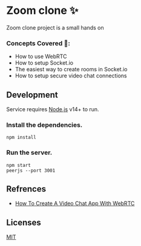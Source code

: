 # Zoom clone ✨

Zoom clone project is a small hands on  

### Concepts Covered 🧠:

- How to use WebRTC
- How to setup Socket.io
- The easiest way to create rooms in Socket.io
- How to setup secure video chat connections

## Development

Service requires [Node.js](https://nodejs.org/) v14+ to run.

### Install the dependencies.

```
npm install
```

### Run the server.

```
npm start
peerjs --port 3001
```



## Refrences 
- [How To Create A Video Chat App With WebRTC
](https://www.youtube.com/watch?v=DvlyzDZDEq4&list=WL&index=23&t=4s)




## Licenses
[MIT](https://choosealicense.com/licenses/mit/)